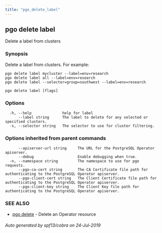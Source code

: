 ```yaml
---
title: "pgo_delete_label"
---
```

## pgo delete label

Delete a label from clusters

### Synopsis

Delete a label from clusters. For example:

    pgo delete label mycluster --label=env=research
    pgo delete label all --label=env=research
    pgo delete label --selector=group=southwest --label=env=research

```
pgo delete label [flags]
```

### Options

```
  -h, --help              help for label
      --label string      The label to delete for any selected or specified clusters.
  -s, --selector string   The selector to use for cluster filtering.
```

### Options inherited from parent commands

```
      --apiserver-url string     The URL for the PostgreSQL Operator apiserver.
      --debug                    Enable debugging when true.
  -n, --namespace string         The namespace to use for pgo requests.
      --pgo-ca-cert string       The CA Certificate file path for authenticating to the PostgreSQL Operator apiserver.
      --pgo-client-cert string   The Client Certificate file path for authenticating to the PostgreSQL Operator apiserver.
      --pgo-client-key string    The Client Key file path for authenticating to the PostgreSQL Operator apiserver.
```

### SEE ALSO

* [pgo delete](/operatorcli/cli/pgo_delete/)	 - Delete an Operator resource

###### Auto generated by spf13/cobra on 24-Jul-2019
